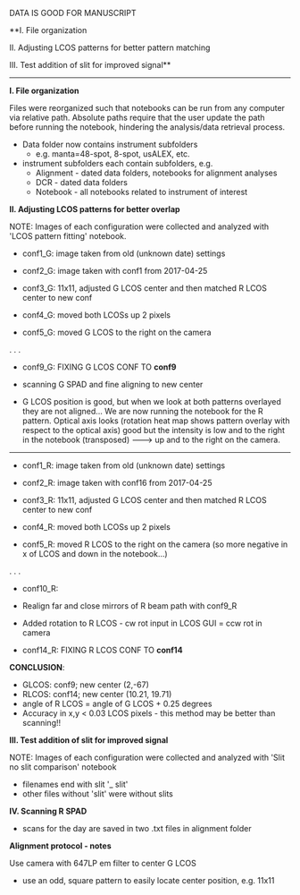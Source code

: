 DATA IS GOOD FOR MANUSCRIPT

**I. File organization

II. Adjusting LCOS patterns for better pattern matching

III. Test addition of slit for improved signal**




----------------------------------------------------------
**I. File organization**

Files were reorganized such that notebooks can be run from
any computer via relative path. Absolute paths require that the
user update the path before running the notebook, hindering the
analysis/data retrieval process.

- Data folder now contains instrument subfolders
    * e.g. manta=48-spot, 8-spot, usALEX, etc.
- instrument subfolders each contain subfolders, e.g.
    * Alignment - dated data folders, notebooks for
      alignment analyses
    * DCR - dated data folders
    * Notebook - all notebooks related to instrument of interest

**II. Adjusting LCOS patterns for better overlap**

NOTE: Images of each configuration were collected and analyzed with
      'LCOS pattern fitting' notebook.

- conf1_G: image taken from old (unknown date) settings

- conf2_G: image taken with conf1 from 2017-04-25

- conf3_G: 11x11, adjusted G LCOS center and then matched R LCOS
           center to new conf

- conf4_G: moved both LCOSs up 2 pixels

- conf5_G: moved G LCOS to the right on the camera

.
.
.

- conf9_G: FIXING G LCOS CONF TO **conf9**

- scanning G SPAD and fine aligning to new center

- G LCOS position is good, but when we look at both patterns
  overlayed they are not aligned... We are now running the notebook
  for the R pattern. Optical axis looks (rotation heat map shows pattern overlay with respect to the optical axis) good but the intensity is low and to the right in
  the notebook (transposed) ---> up and to the right on the camera.


-----------------------------------------------------------

- conf1_R: image taken from old (unknown date) settings

- conf2_R: image taken with conf16 from 2017-04-25

- conf3_R: 11x11, adjusted G LCOS center and then matched R LCOS
           center to new conf

- conf4_R: moved both LCOSs up 2 pixels

- conf5_R: moved R LCOS to the right on the camera (so more negative in x of
           LCOS and down in the notebook...)

.
.
.

- conf10_R:

- Realign far and close mirrors of R beam path with conf9_R

- Added rotation to R LCOS - cw rot input in LCOS GUI = ccw rot in camera

- conf14_R: FIXING R LCOS CONF TO **conf14**

**CONCLUSION**:

- GLCOS: conf9; new center (2,-67)
- RLCOS: conf14; new center (10.21, 19.71)
- angle of R LCOS = angle of G LCOS + 0.25 degrees
- Accuracy in x,y < 0.03 LCOS pixels - this method may be better than scanning!!

**III. Test addition of slit for improved signal**

NOTE: Images of each configuration were collected and analyzed with
'Slit no slit comparison' notebook

- filenames end with slit '_ slit'
- other files without 'slit' were without slits

**IV. Scanning R SPAD**

- scans for the day are saved in two .txt files in alignment folder

**Alignment protocol - notes**

Use camera with 647LP em filter to center G LCOS
  - use an odd, square pattern to easily locate center position, e.g. 11x11
